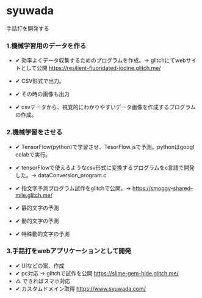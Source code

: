 # syuwada
手話打を開発する

### 1.機械学習用のデータを作る
  - ✔ 効率よくデータ収集するためのプログラムを作成。→ glitchにてwebサイトとして公開 https://resilient-fluoridated-iodine.glitch.me/
  - ✔ CSV形式で出力。
  - ✔ その時の画像も出力

  - ✔ csvデータから、視覚的にわかりやすいデータ画像を作成するプログラムの作成。


### 2.機械学習をさせる
  - ✔ TensorFlow(python)で学習させ、TesorFlow.jsで予測。pythonはgoogl colabで実行。
  - ✔ tensorFlowで使えるようなcsv形式に変換するプログラムをc言語で開発した。→ dataConversion_program.c
  - ✔ 指文字予測プログラム試作をglitchで公開。→ https://smoggy-shared-mile.glitch.me/

  - ✔ 静的文字の予測
  - ✔ 動的文字の予測
  - ✔ 特殊動的文字の予測
  
### 3.手話打をwebアプリケーションとして開発
  - ✔ UIなどの案、作成
  - ✔ pc対応 → glitchで試作を公開 https://slime-gem-hide.glitch.me/
  - △ できればスマホ対応
  - ✔ カスタムドメイン取得 https://www.syuwada.com/
